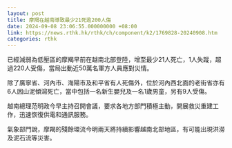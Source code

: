 ```yaml
---
layout: post
title: 摩羯在越南導致最少21死逾200人傷
date: 2024-09-08 23:06:55.000000000 +08:00
link: https://news.rthk.hk/rthk/ch/component/k2/1769828-20240908.htm
categories: rthk
---
```


已經減弱為低壓區的摩羯早前在越南北部登陸，增至最少21人死亡，1人失蹤，超過220人受傷，當局出動近50萬名軍方人員應對災情。

除了廣寧省、河內市、海陽市及和平省有人死傷外，位於河內西北面的老街省亦有6人因山泥傾瀉死亡，當中包括一名新生嬰兒及一名1歲男童，另有9人受傷。

越南總理范明政今早主持召開會議，要求各地方部門積極主動，開展救災重建工作，迅速恢復供電和通訊服務。

氣象部門說，摩羯的殘餘環流今明兩天將持續影響越南北部地區，有可能出現洪澇及泥石流等災害。
